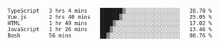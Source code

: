 <!--START_SECTION:waka-->
```text
TypeScript   3 hrs 4 mins    ███████▒░░░░░░░░░░░░░░░░░   28.78 % 
Vue.js       2 hrs 40 mins   ██████▒░░░░░░░░░░░░░░░░░░   25.05 % 
HTML         1 hr 49 mins    ████▒░░░░░░░░░░░░░░░░░░░░   17.02 % 
JavaScript   1 hr 26 mins    ███▒░░░░░░░░░░░░░░░░░░░░░   13.46 % 
Bash         56 mins         ██▒░░░░░░░░░░░░░░░░░░░░░░   08.76 % 
```
<!--END_SECTION:waka-->
